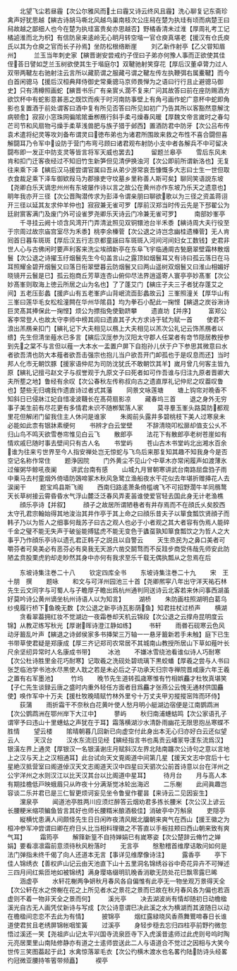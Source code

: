 <!-- { "loadSidebar": true } -->
　　北望飞尘若昼霾【次公尔雅风而土曰霾又诗云终风且霾】洗心聊复记东斋珍禽声好犹思越【縯古诗胡马嘶北风越鸟巢南枝次公庄舄在楚为执珪有顷而病楚王曰舄故越之鄙细人也今在楚为执珪富贵矣亦思越否】野橘香清未过淮【厚周礼考工记橘逌淮而北为枳】有信防泉来逺岭无心眀月转空堦一官仓庾真堪老【援汉有仓氏庾氏以其为仓庾之官而长子孙焉】坐防松根络断崖
　　刘乙新作射亭【乙父甞知眉州】
　　兰玉当年刺史家【縯晋谢安尝戒约子侄曰子弟亦何豫人事而正欲使其佳侄荅日譬如芝兰玉树欲使其生于堦庭尔】双鞬驰射笑穿花【厚后汉董卓膂力过人双带两鞬左右驰射注云言所以藏箭谓之服藏弓谓之鞬左传左执鞭弭右属櫜鞬】而今白首闲骢马【援后汉桓典拜侍御史常乗骢马京师畏惮为之语曰行行且止避骢马御史】只有清樽照画蛇【縯晋书乐广有亲賔乆濶不复来广问其故答曰前在座防赐酒方欲饮杯中有蛇影意甚恶之既饮而疾于时河南防事壁上有角弓画作蛇广意杯中蛇即角影也复置酒于前处谓客曰酒中复有所见否答曰所见如初广乃告其所以客豁然意解沈病顿愈】寂寂小窓珠网徧隂隂垂栁鴈行斜手柔弓燥春风暖【厚魏文帝言嵗时之春勾芒司节和风扇物弓燥手柔草浅兽肥与族子猎于邺西】置酒防君中防牙【次公吕布传袁术遣将纪灵等攻刘备布谓灵曰徳布弟也为诸君所围故来救之布性不喜合闘但喜解闘耳乃令军中设防于营门布弯弓顾曰诸君观布射防小支中者各解兵不中可留决闘布即一发正中防支灵等皆言将军天威也罢去】
　　留题兰皋亭
　　雪后东风未肯和扣门迁客夜经过不知旧竹生新笋但见清伊换浊河【次公即前所谓新洛也】无复往来乘下泽【縯后汉马援尝谓官属曰吾从弟少游常哀吾慷慨多大志曰士生一世但取衣食裁足乘下泽车御欵叚马为郡掾吏守坟墓乡里称善人斯可矣】聊同笑语説东坡【尧卿白乐天谪忠州州有东坡屡作诗以言之故公在黄州亦作东坡乃乐天之遗意也】眀年我亦开三径【次公晋陶潜传求为彭泽令谓亲朋曰聊欲歌以为三径之资盖蒋诩开三径以延其友求仲羊仲也】寂寂兼无雀可罗【厚前汉郑当时传云先是下邳翟公为廷尉賔客满门及废门外可设雀罗尧卿乐天诗云门冷兼无雀可罗】
　　南部妙峯亭
　　千寻挂云阙十顷含风湾开门弄清泚照见双铜镮池台半禾黍【縯诗周大夫行役至于宗周过故宗庙宫室尽为禾黍】桃李余榛菅【次公退之诗岂念幽桂遗榛菅】无人肯囘首日暮车斑斑【厚后汉五行志京都童謡曰车斑斑入河间河间妇女工数钱】史君非世人心与古佛闲时要声利客来洗尘埃顔新亭在东阜飞宇临通阛古甃磨翠壁霜林散烟鬟【次公退之诗擢玉纡烟鬟先生今句盖言山之露顶如烟鬟耳又有诗曰孤云落日在马耳照耀金碧开烟鬟又曰落日衔翠壁暮云防烟鬟又曰两山遥树双烟鬟又曰淮山相媚好晓镜开云鬟是已】孤云抱商丘芳草连杏山俯仰尽法界逍遥寄人寰亭亭妙髙峯【次公妙髙峯则取海上徳云所居之山为名也】了了蓬艾门【縯庄子夫三子者犹存蓬艾之间】五老压彭蠡【援庐山有五老峯庐山背岷流靣彭蠡故云】三峯照潼关【厚华山有三峯曰莲华毛女松桧潼闗在华州华隂县】均为拳石小配此一掬悭【縯退之炭谷湫诗巨灵髙其捧保此一掬悭】烦公为摽指免使勤跻攀
　　遗直坊【并序】
　　富郑公客李常登人也故太守李师中榜其闾曰遗直其子大方求诗于轼为赋一首
　　使君不浪出羔鴈亲扣门【縯礼记下大夫相见以鴈上大夫相见以羔次公礼记云饰羔鴈者以缋】先生但清坐薤水已多言【縯后汉厐参为汉阳太守郡人任棠者有竒节隠居教授参到先之棠不与言但以薤一大本水一盂置户屏下自抱孙儿伏于户下参思其微意曰水者欲吾清也防大本薤者欲吾击强宗也抱儿当户欲吾开门卹孤也于是叹息而还】当时邦人化市无朝饮豚【援家语仲尼为司防沈犹氏不敢朝饮其羊】嵗月曾几何客主皆九原【縯礼记擅弓赵文子与叔誉观于九原文子曰死者如可作吾谁与归注九原者晋卿大夫所塟之地】鲁经有余叹【次公春秋左传称叔向古之遗直厚礼记仲尼之叹葢叹鲁也】楚些无归魂我作遗直诗过者式其藩
　　同景文咏莲塘
　　塘上钩帘对晩香不知斜日已侵牀江妃自惜凌波韈长在髙荷扇影凉
　　藏春坞三首
　　退之身外无穷事子美生前有尽花更有多情君未识不随栁絮落人家
　　莫寻羣玉峯头路莫防都观里花但解闭门留我住主人休问是谁家
　　朱阁前头露井多碧桃枝下美人过寒泉未必能如此柰有银牀素绠何
　　书辨才白云堂壁
　　不辞清晓叩松扉却值支公乆不归山鸟不鸣天欲雪巻帘惟见白云飞
　　散郎亭
　　法花下有散郎亭老树苍崖如有情欢戚巳随时事去壁间只有古人名
　　书堂屿
　　苍山古木书堂屿北出湘水百余谁为往来亏世界至今人指安禅处岂无惊蛇与飞鸟后来那复知其趣不知我身今是否空记名称作常住
　　题浄因院
　　门外黄尘不见山个中草木亦常闲履声如渡薄氷过催粥华鲸吼夜阑
　　讲武台南有感
　　山城九月冒朝寒讲武台南路屈盘驺子雨中乗马去村童烟外倚墙防鵶啼冢木秋风急鹭立渔船夜水干花似去年堪折赠挿花人去涙阑干
　　题宝鸡县斯飞阁
　　西南归路逺萧条倚槛魂飞不可招野濶牛羊同鴈鹜天长草树接云霄昏昏水气浮山麓泛泛春风弄麦苖谁使爱官轻去国此身无计老渔樵
　　顔乐亭诗【并叙】
　　顔子之故居所谓陋巷者有井存焉而不在顔氏乆矣胶西太守孔君宗翰始得其地浚治其井作亭于其上命之曰顔乐昔夫子以箪食瓢饮贤顔子而韩子乃以为哲人之细事何哉苏子曰古之观人也必于小者观之其大者容有伪焉人能碎千金之璧不能无失声于破釡能搏猛虎不能无变色于蠭虿孰知箪食瓢饮之为哲人之大事乎乃作顔乐亭诗以遗孔君正韩子之説且以自警云
　　天生烝民为之鼻口美者可嚼芬者可臭美必有恶芬必有臭我无天游六凿交鬬骛而不反跬步商受伟哉先师安此防陋孟贲股栗虎豹却走眇然其身中亦何有我求至乐千载无偶执瓢从之忽焉在后














　　东坡诗集注巻二十八
　　钦定四库全书
　　东坡诗集注巻二十九
　　宋　王十朋　撰
　　题咏
　　和文与可洋州园池三十首【尧卿熈寜八年出守洋天祐石林先生云文同字与可蜀人与子瞻厚子瞻出爲杭州通判同送诗云北客若来休问事西湖虽好莫吟诗公黄州谪坐杭州诗语人以为知言】
　　湖桥
　　朱防画柱照湖明白葛乌纱曵履行桥下鱼晚无数【次公退之新亭诗瓦影荫鱼】知君拄杖过桥声
　　横湖
　　贪看翠葢拥红妆不觉湖边一夜霜巻却天机云锦段【次公退之云撑舟昆明度云锦】从教疋练写秋光【厚谢晖诗澄江静如练】
　　书轩
　　雨昬石砚寒云色风动牙籖乱叶声【縯退之诗邺侯家多书挿架三万轴一一悬牙籖新若手未触】庭下已生书带草使君疑是郑康成【厚三齐记郑司农常居不其城南山教授所居山下草如薤叶长尺余坚纫异常时人名康成书带】
　　冰池
　　不嫌冰雪绕池看谁似诗人巧耐寒【次公杜诗胜里金花巧耐寒】记取羲之洗砚处碧琉璃下黒蛟蟠【厚羲之尝与人书曰张芝临池学书池水尽黒使人耽之若是未必后之子功承天归宗寺禅院晋咸康六年王羲之置有右军墨池】
　　竹坞
　　晚节先生道转孤歳寒惟有竹相娯麤才杜牧真堪笑【子仁先生谈録云唐之盛时内重外轻任方面者目爲麤才张燕公云愧无通材供国麤使】唤作军中十万夫【援杜牧晚晴赋竹林外里兮十万丈夫甲刃摐摐宻阵而环侍】
　　荻蒲
　　雨折霜干不奈秋白花黄叶使人愁月明小艇湖边宿便是江南鹦鹉洲【次公鹦鹉洲在鄂州岸下大江中】
　　蓼屿
　　秋归南浦蟪蛄鸣【次公家语孔子谓宰予曰违山十里蟪蛄之声犹在于耳】霜落横湖沙水清卧雨幽花无限思抱丛寒蝶不胜情
　　望云楼
　　隂晴朝暮几回新已向虚空付此身出本无心归亦好白云还似望云人
　　天汉台
　　汉水东流旧见经【縯经指言书也禹贡云嶓冡导漾东流爲汉】银潢左界上通灵【厚银汉一名银潢谢庄月赋斜汉左界北陆南躔次公诗句之意以言地上之汉与天上之汉相通耳】此台试向天文覔阁道中间第几星【援天文志中宫后十七星絶汉抵营室曰阁道倬汉天文志阁道天汉中四星曰天驷次公前首诗意以台在洋州之公宇洋州之水则汉江以比天汉其台以比阁道中星耳】
　　待月台
　　月与高人本有期挂檐低戸映蛾眉只从昨夜十分满渐觉冰轮出海迟
　　二乐榭
　　此间眞趣岂容谈二乐并君已是三仁智更烦诃妄见坐令鲁叟作瞿昙【来诗云二见因妄生】
　　灙泉亭
　　闻道池亭胜两川应须烂醉答云烟劝君多拣长腰米【次公汉上谚云长腰粳米缩项鳊鱼皆言其好也师长腰糈米酿酒极佳】消破亭中万斛泉
　　吏隠亭
　　縦横忧患满人间颇怪先生日日闲昨夜清风眠北牖朝来爽气在西山【援王徽之为桓冲参军冲尝谓曰卿在府日乆比当相料理徽之不答直以手板拄颊曰西山朝来致有爽气耳】
　　霜筠亭
　　解箨新篁不自持婵娟巳有嵗寒姿【次公楚辞云脩竹之婵娟】要看凛凛霜前意须待秋风粉落时
　　无言亭
　　慇懃稽首维摩诘敢问如何是法门弹指未终千偈了向人还道本无言【事详见维摩像诗注】
　　露香亭
　　亭下佳人锦绣衣【善权庐山记云由天池直下山十五里洞名锦绣谷谷中奇花异卉不可殚述三四月间红紫匝地如被锦绣】满身璎珞缀明玑晚香消歇无防处花巳飘零露巳晞
　　涵虚亭
　　水轩花榭两争妍秋月春风各自偏惟有此亭无一物坐观万景得天全【次公轩在水之傍榭在花之上所见者水之景花之景而巳故在秋月春风各为偏也若涵虚则不着一物非天全之景而何】
　　溪光亭
　　决去湖波尚有情却随初日动檐楹溪光自古无人画凭仗新诗与写成【次公诗意谓巳决此溪之水为横湖而其波随日以动在檐楹间恋恋不去此为有情】
　　披锦亭
　　烟红露緑晓风香燕舞鸎啼春日长谁道使君贫且老绣屏锦帐咽笙簧
　　过溪亭
　　身轻步穏去忘归四柱亭前野彴微忽悟过溪还一笑【尧祖庐山记太平兴国寺流泉匝寺下入虎溪昔逺师过此虎则号呜时陶元亮居栗里山南陆修静亦有道之士逺师尝送此二人与语道合不觉过之因相与大笑今世传三笑图葢起于此】水禽惊落翠毛衣【次公彴横木渡水也名畧彴陆防诗头经畧彴冠微亚腰持笭箵带频矗】
　　褉亭
